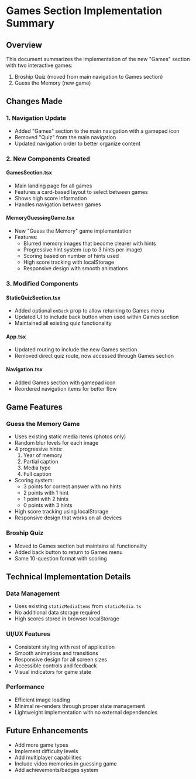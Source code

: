 # Games Section Implementation Summary

## Overview
This document summarizes the implementation of the new "Games" section with two interactive games:
1. Broship Quiz (moved from main navigation to Games section)
2. Guess the Memory (new game)

## Changes Made

### 1. Navigation Update
- Added "Games" section to the main navigation with a gamepad icon
- Removed "Quiz" from the main navigation
- Updated navigation order to better organize content

### 2. New Components Created

#### GamesSection.tsx
- Main landing page for all games
- Features a card-based layout to select between games
- Shows high score information
- Handles navigation between games

#### MemoryGuessingGame.tsx
- New "Guess the Memory" game implementation
- Features:
  - Blurred memory images that become clearer with hints
  - Progressive hint system (up to 3 hints per image)
  - Scoring based on number of hints used
  - High score tracking with localStorage
  - Responsive design with smooth animations

### 3. Modified Components

#### StaticQuizSection.tsx
- Added optional `onBack` prop to allow returning to Games menu
- Updated UI to include back button when used within Games section
- Maintained all existing quiz functionality

#### App.tsx
- Updated routing to include the new Games section
- Removed direct quiz route, now accessed through Games section

#### Navigation.tsx
- Added Games section with gamepad icon
- Reordered navigation items for better flow

## Game Features

### Guess the Memory Game
- Uses existing static media items (photos only)
- Random blur levels for each image
- 4 progressive hints:
  1. Year of memory
  2. Partial caption
  3. Media type
  4. Full caption
- Scoring system:
  - 3 points for correct answer with no hints
  - 2 points with 1 hint
  - 1 point with 2 hints
  - 0 points with 3 hints
- High score tracking using localStorage
- Responsive design that works on all devices

### Broship Quiz
- Moved to Games section but maintains all functionality
- Added back button to return to Games menu
- Same 10-question format with scoring

## Technical Implementation Details

### Data Management
- Uses existing `staticMediaItems` from `staticMedia.ts`
- No additional data storage required
- High scores stored in browser localStorage

### UI/UX Features
- Consistent styling with rest of application
- Smooth animations and transitions
- Responsive design for all screen sizes
- Accessible controls and feedback
- Visual indicators for game state

### Performance
- Efficient image loading
- Minimal re-renders through proper state management
- Lightweight implementation with no external dependencies

## Future Enhancements
- Add more game types
- Implement difficulty levels
- Add multiplayer capabilities
- Include video memories in guessing game
- Add achievements/badges system